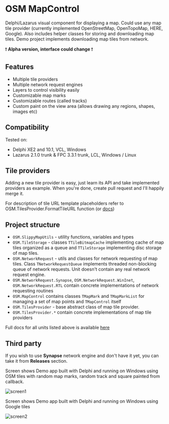 ﻿OSM MapControl
==============

Delphi/Lazarus visual component for displaying a map. Could use any map tile provider (currently implemented OpenStreetMap, OpenTopoMap, HERE, Google). Also includes helper classes for storing and downloading map tiles.
Demo project implements downloading map tiles from network.

:exclamation: **Alpha version, interface could change** :exclamation:

Features
--------

- Multiple tile providers
- Multiple network request engines
- Layers to control visibility easily
- Customizable map marks
- Customizable routes (called tracks)
- Custom paint on the view area (allows drawing any regions, shapes, images etc)

Compatibility
-------------

Tested on:

  - Delphi XE2 and 10.1, VCL, Windows
  - Lazarus 2.1.0 trunk & FPC 3.3.1 trunk, LCL, Windows / Linux

Tile providers
--------------

Adding a new tile provider is easy, just learn its API and take implemented providers as example. When you're done, create pull request and I'll happily merge it.

For description of tile URL template placeholders refer to OSM.TilesProvider.FormatTileURL function (or [docs](https://fr0st-brutal.github.io/Delphi_OSMMap/docs/OSM.TilesProvider.html#FormatTileURL))

Project structure
-----------------

  - `OSM.SlippyMapUtils` - utility functions, variables and types
  - `OSM.TileStorage` - classes `TTileBitmapCache` implementing cache of map tiles organized as a queue and `TTileStorage` implementing disc storage of map tiles.
  - `OSM.NetworkRequest` - utils and classes for network requesting of map tiles. Class `TNetworkRequestQueue` implements threaded non-blocking queue of network requests. Unit doesn't contain any real network request engine.
  - `OSM.NetworkRequest.Synapse`, `OSM.NetworkRequest.WinInet`, `OSM.NetworkRequest.RTL` contain concrete implementations of network requesting routines
  - `OSM.MapControl` contains classes `TMapMark` and `TMapMarkList` for managing a set of map points and `TMapControl` itself
  - `OSM.TilesProvider` - base abstract class of map tile provider.
  - `OSM.TilesProvider.*` contain concrete implementations of map tile providers
  
Full docs for all units listed above is available [here](https://fr0st-brutal.github.io/Delphi_OSMMap/)

Third party
-----------

If you wish to use **Synapse** network engine and don't have it yet, you can take it from **Releases** section.

Screen shows Demo app built with Delphi and running on Windows using OSM tiles with random map marks, random track and square painted from callback.

![screen1](https://raw.githubusercontent.com/Fr0sT-Brutal/Delphi_OSMMap/master/Screen/screen1.png)

Screen shows Demo app built with Delphi and running on Windows using Google tiles

![screen2](https://raw.githubusercontent.com/Fr0sT-Brutal/Delphi_OSMMap/master/Screen/screen2.png)